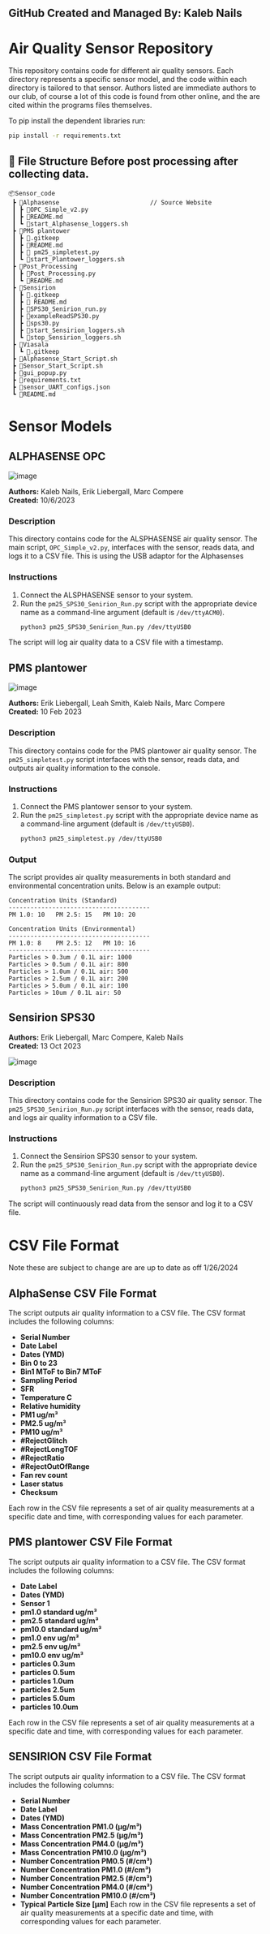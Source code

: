 ## GitHub Created and Managed By: Kaleb Nails ##

# Air Quality Sensor Repository
This repository contains code for different air quality sensors. Each directory represents a specific sensor model, and the code within each directory is tailored to that sensor. Authors listed are immediate authors to our club, of course a lot of this code is found from other online, and the are cited within the programs files themselves.

To pip install the dependent libraries run:
   ```bash
   pip install -r requirements.txt
``` 

## 📝 File Structure Before post processing after collecting data.

```text
📦Sensor_code
 ┣ 📂Alphasense                         // Source Website
 ┃ ┣ 📄OPC_Simple_v2.py
 ┃ ┣ 📄README.md
 ┃ ┗ 📄start_Alphasense_loggers.sh
 ┣ 📂PMS plantower
 ┃ ┣ 📄.gitkeep
 ┃ ┣ 📄README.md
 ┃ ┣ 📄 pm25_simpletest.py
 ┃ ┗ 📄start_Plantower_loggers.sh
 ┣ 📂Post_Processing
 ┃ ┣ 📄Post_Processing.py
 ┃ ┗ 📄README.md
 ┣ 📂Sensirion
 ┃ ┣ 📄.gitkeep
 ┃ ┣ 📄 README.md
 ┃ ┣ 📄SPS30_Senirion_run.py
 ┃ ┣ 📄exampleReadSPS30.py
 ┃ ┣ 📄sps30.py
 ┃ ┣ 📄start_Sensirion_loggers.sh
 ┃ ┗ 📄stop_Sensirion_loggers.sh
 ┣ 📂Viasala
 ┃ ┗ 📄.gitkeep
 ┣ 📄Alphasense_Start_Script.sh
 ┣ 📄Sensor_Start_Script.sh
 ┣ 📄gui_popup.py
 ┣ 📄requirements.txt
 ┣ 📄sensor_UART_configs.json
 ┗ 📄README.md
```
# Sensor Models #

## ALPHASENSE OPC
![image](https://github.com/MOVEUAS/Sensor_Code/assets/117048000/2488073d-5645-47d8-9b6e-21c8f2c8ef74)

**Authors:** Kaleb Nails, Erik Liebergall, Marc Compere  
**Created:** 10/6/2023  

### Description
This directory contains code for the ALSPHASENSE air quality sensor. The main script, `OPC_Simple_v2.py`, interfaces with the sensor, reads data, and logs it to a CSV file. This is using the USB adaptor for the Alphasenses

### Instructions
1. Connect the ALSPHASENSE sensor to your system.
2. Run the `pm25_SPS30_Senirion_Run.py` script with the appropriate device name as a command-line argument (default is `/dev/ttyACM0`).
   ```bash
   python3 pm25_SPS30_Senirion_Run.py /dev/ttyUSB0
   
The script will log air quality data to a CSV file with a timestamp.


## PMS plantower
![image](https://github.com/MOVEUAS/Sensor_Code/assets/117048000/e1553597-c06a-49dd-b361-26345a3ea2d6)

**Authors:** Erik Liebergall, Leah Smith, Kaleb Nails, Marc Compere  
**Created:** 10 Feb 2023  

### Description
This directory contains code for the PMS plantower air quality sensor. The `pm25_simpletest.py` script interfaces with the sensor, reads data, and outputs air quality information to the console.

### Instructions
1. Connect the PMS plantower sensor to your system.
2. Run the `pm25_simpletest.py` script with the appropriate device name as a command-line argument (default is `/dev/ttyUSB0`).
   ```bash
   python3 pm25_simpletest.py /dev/ttyUSB0

### Output
The script provides air quality measurements in both standard and environmental concentration units. Below is an example output:

```plaintext
Concentration Units (Standard)
---------------------------------------
PM 1.0: 10   PM 2.5: 15   PM 10: 20

Concentration Units (Environmental)
---------------------------------------
PM 1.0: 8    PM 2.5: 12   PM 10: 16
---------------------------------------
Particles > 0.3um / 0.1L air: 1000
Particles > 0.5um / 0.1L air: 800
Particles > 1.0um / 0.1L air: 500
Particles > 2.5um / 0.1L air: 200
Particles > 5.0um / 0.1L air: 100
Particles > 10um / 0.1L air: 50
```

## Sensirion SPS30
**Authors:** Erik Liebergall, Marc Compere, Kaleb Nails  
**Created:** 13 Oct 2023

![image](https://github.com/MOVEUAS/Sensor_Code/assets/117048000/af3127f4-a29f-4fac-9898-43c5310545e8)

### Description
This directory contains code for the Sensirion SPS30 air quality sensor. The `pm25_SPS30_Senirion_Run.py` script interfaces with the sensor, reads data, and logs air quality information to a CSV file.

### Instructions
1. Connect the Sensirion SPS30 sensor to your system.
2. Run the `pm25_SPS30_Senirion_Run.py` script with the appropriate device name as a command-line argument (default is `/dev/ttyUSB0`).
   ```bash
   python3 pm25_SPS30_Senirion_Run.py /dev/ttyUSB0
The script will continuously read data from the sensor and log it to a CSV file.

# CSV File Format
Note these are subject to change are are up to date as off 1/26/2024

## AlphaSense CSV File Format
The script outputs air quality information to a CSV file. The CSV format includes the following columns:
- **Serial Number**
- **Date Label**
- **Dates (YMD)**
- **Bin 0 to 23**
- **Bin1 MToF to Bin7 MToF**
- **Sampling Period**
- **SFR**
- **Temperature C**
- **Relative humidity**
- **PM1 ug/m³**
- **PM2.5 ug/m³**
- **PM10 ug/m³**
- **#RejectGlitch**
- **#RejectLongTOF**
- **#RejectRatio**
- **#RejectOutOfRange**
- **Fan rev count**
- **Laser status**
- **Checksum**

Each row in the CSV file represents a set of air quality measurements at a specific date and time, with corresponding values for each parameter.

## PMS plantower CSV File Format
The script outputs air quality information to a CSV file. The CSV format includes the following columns:

- **Date Label**
- **Dates (YMD)**
- **Sensor 1**
- **pm1.0 standard ug/m³**
- **pm2.5 standard ug/m³**
- **pm10.0 standard ug/m³**
- **pm1.0 env ug/m³**
- **pm2.5 env ug/m³**
- **pm10.0 env ug/m³**
- **particles 0.3um**
- **particles 0.5um**
- **particles 1.0um**
- **particles 2.5um**
- **particles 5.0um**
- **particles 10.0um**

Each row in the CSV file represents a set of air quality measurements at a specific date and time, with corresponding values for each parameter.

## SENSIRION CSV File Format ##
The script outputs air quality information to a CSV file. The CSV format includes the following columns:
- **Serial Number**
- **Date Label**
- **Dates (YMD)**
- **Mass Concentration PM1.0 (µg/m³)**
- **Mass Concentration PM2.5 (µg/m³)**
- **Mass Concentration PM4.0 (µg/m³)**
- **Mass Concentration PM10.0 (µg/m³)**
- **Number Concentration PM0.5 (#/cm³)**
- **Number Concentration PM1.0 (#/cm³)**
- **Number Concentration PM2.5 (#/cm³)**
- **Number Concentration PM4.0 (#/cm³)**
- **Number Concentration PM10.0 (#/cm³)**
- **Typical Particle Size [µm]**
Each row in the CSV file represents a set of air quality measurements at a specific date and time, with corresponding values for each parameter.








